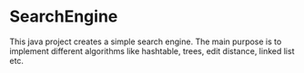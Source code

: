 # SearchEngine
This java project creates a simple search engine. The main purpose is to implement different algorithms like hashtable, trees, edit distance, linked list etc.
